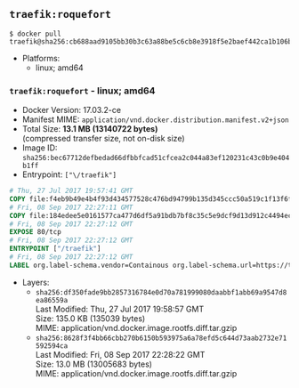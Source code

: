 ## `traefik:roquefort`

```console
$ docker pull traefik@sha256:cb688aad9105bb30b3c63a88be5c6cb8e3918f5e2baef442ca1b106b6545f66e
```

-	Platforms:
	-	linux; amd64

### `traefik:roquefort` - linux; amd64

-	Docker Version: 17.03.2-ce
-	Manifest MIME: `application/vnd.docker.distribution.manifest.v2+json`
-	Total Size: **13.1 MB (13140722 bytes)**  
	(compressed transfer size, not on-disk size)
-	Image ID: `sha256:bec67712defbedad66dfbbfcad51cfcea2c044a83ef120231c43c0b9e404b1ff`
-	Entrypoint: `["\/traefik"]`

```dockerfile
# Thu, 27 Jul 2017 19:57:41 GMT
COPY file:f4eb9b49e4b4f93d434577528c476bd94799b135d345ccc50a519c1f13f6f97a in /etc/ssl/certs/ 
# Fri, 08 Sep 2017 22:27:11 GMT
COPY file:184edee5e0161577ca477d6df5a91bdb7bf8c35c5e9dcf9d13d912c4494ecea7 in / 
# Fri, 08 Sep 2017 22:27:12 GMT
EXPOSE 80/tcp
# Fri, 08 Sep 2017 22:27:12 GMT
ENTRYPOINT ["/traefik"]
# Fri, 08 Sep 2017 22:27:12 GMT
LABEL org.label-schema.vendor=Containous org.label-schema.url=https://traefik.io org.label-schema.name=Traefik org.label-schema.description=A modern reverse-proxy org.label-schema.version=v1.4.0-rc2 org.label-schema.docker.schema-version=1.0
```

-	Layers:
	-	`sha256:df350fade9bb2857316784e0d70a781999080daabbf1abb69a9547d8ea86559a`  
		Last Modified: Thu, 27 Jul 2017 19:58:57 GMT  
		Size: 135.0 KB (135039 bytes)  
		MIME: application/vnd.docker.image.rootfs.diff.tar.gzip
	-	`sha256:8628f3f4bb66cbb270b6150b593975a6a78efd5c644d73aab2732e71592594ca`  
		Last Modified: Fri, 08 Sep 2017 22:28:22 GMT  
		Size: 13.0 MB (13005683 bytes)  
		MIME: application/vnd.docker.image.rootfs.diff.tar.gzip
